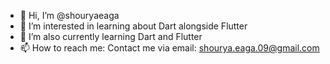 - 👋 Hi, I’m @shouryaeaga
- 👀 I’m interested in learning about Dart alongside Flutter
- 🌱 I’m also currently learning Dart and Flutter
- 📫 How to reach me:
  Contact me via email: shourya.eaga.09@gmail.com

<!---
shouryaeaga/shouryaeaga is a ✨ special ✨ repository because its `README.md` (this file) appears on your GitHub profile.
You can click the Preview link to take a look at your changes.
--->
